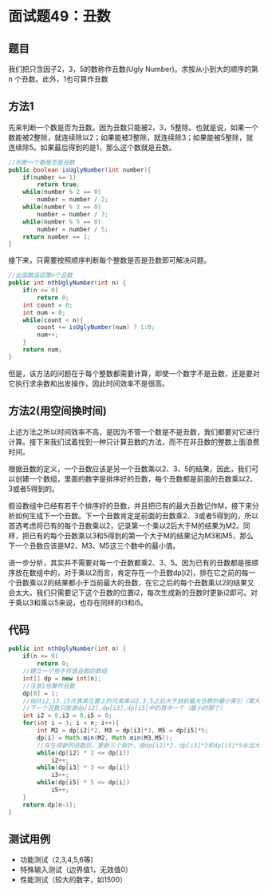 # 面试题49：丑数

## 题目
我们把只含因子2，3，5的数称作丑数(Ugly Number)。求按从小到大的顺序的第 n 个丑数。此外，1也可算作丑数

## 方法1
先来判断一个数是否为丑数。因为丑数只能被2，3，5整除。也就是说，如果一个数能被2整除，就连续除以2；如果能被3整除，就连续除3；如果能被5整除，就连续除5。如果最后得到的是1，那么这个数就是丑数。
```java
//判断一个数是否是丑数
public boolean isUglyNumber(int number){
    if(number == 1)
        return true;
    while(number % 2 == 0)
        number = number / 2;
    while(number % 3 == 0)
        number = number / 3;
    while(number % 5 == 0)
        number = number / 5;
    return number == 1;
}
```
接下来，只需要按照顺序判断每个整数是否是丑数即可解决问题。
```java
//此函数返回第n个丑数
public int nthUglyNumber(int n) {
    if(n <= 0)
        return 0;
    int count = 0;
    int num = 0;
    while(count < n){
        count += isUglyNumber(num) ? 1:0;
        num++;
    }
    return num;
}
```
但是，该方法的问题在于每个整数都需要计算，即使一个数字不是丑数，还是要对它执行求余数和出发操作，因此时间效率不是很高。

## 方法2(用空间换时间)
上述方法之所以时间效率不高，是因为不管一个数是不是丑数，我们都要对它进行计算。接下来我们试着找到一种只计算丑数的方法，而不在非丑数的整数上面浪费时间。

根据丑数的定义，一个丑数应该是另一个丑数乘以2、3、5的结果，因此，我们可以创建一个数组，里面的数字是排序好的丑数，每个丑数都是前面的丑数乘以2、3或者5得到的。

假设数组中已经有若干个排序好的丑数，并且把已有的最大丑数记作M，接下来分析如何生成下一个丑数。下一个丑数肯定是前面的丑数乘2、3或者5得到的，所以首选考虑将已有的每个丑数乘以2，记录第一个乘以2后大于M的结果为M2。同样，把已有的每个丑数乘以3和5得到的第一个大于M的结果记为M3和M5，那么下一个丑数应该是M2、M3、M5这三个数中的最小值。

进一步分析，其实并不需要对每一个丑数都乘2、3、5。因为已有的丑数都是按顺序放在数组中的，对于乘以2而言，肯定存在一个丑数dp[i2]，排在它之前的每一个丑数乘以2的结果都小于当前最大的丑数，在它之后的每个丑数乘以2的结果又会太大。我们只需要记下这个丑数的位置i2，每次生成新的丑数时更新i2即可。对于乘以3和乘以5来说，也存在同样的i3和i5。

## 代码
```java
public int nthUglyNumber(int n) {
    if(n <= 0)
        return 0;
    //建立一个用于存放丑数的数组
    int[] dp = new int[n];
    //注意1也算作丑数
    dp[0] = 1;
    //指针i2,i3,i5代表其位置上的元素乘以2,3,5之后大于目前最大丑数的最小索引（需大于目前最大丑数，但又不能大太多）
    //下一个丑数只能是dp[i2],dp[i3],dp[i5]中的其中一个（最小的那个）
    int i2 = 0,i3 = 0,i5 = 0;
    for(int i = 1; i < n; i++){
        int M2 = dp[i2]*2, M3 = dp[i3]*3, M5 = dp[i5]*5;
        dp[i] = Math.min(M2, Math.min(M3,M5));
        //在生成新的丑数后，更新三个指针，使dp[i2]*2，dp[i3]*3和dp[i5]*5永远大于当前最大的丑数
        while(dp[i2] * 2 <= dp[i])
            i2++;
        while(dp[i3] * 3 <= dp[i])
            i3++;
        while(dp[i5] * 5 <= dp[i])
            i5++;
    }
    return dp[n-1];
}
```

## 测试用例
* 功能测试（2,3,4,5,6等)
* 特殊输入测试（边界值1，无效值0）
* 性能测试（较大的数字，如1500）
